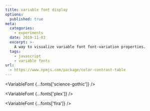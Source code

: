 ```yaml
---
title: variable font display
options:
  published: true
meta:
  categories:
    - experiments
  date: 2019-11-03
  excerpt: >-
    A way to visualize variable font font-variation properties.
  tags:
    - javascript
    - variable fonts
url:
  - https://www.npmjs.com/package/color-contrast-table
---
```


<script>
  import { fonts } from '$styles/config.js'
  import VariableFont from './_components/variable-font.svelte'
</script>

<VariableFont {...fonts['science-gothic']} />

<VariableFont {...fonts['plex']} />

<VariableFont {...fonts['fira']} />


